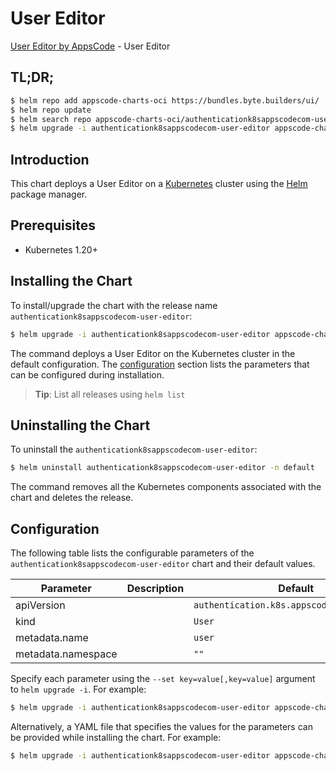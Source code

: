 # User Editor

[User Editor by AppsCode](https://appscode.com) - User Editor

## TL;DR;

```bash
$ helm repo add appscode-charts-oci https://bundles.byte.builders/ui/
$ helm repo update
$ helm search repo appscode-charts-oci/authenticationk8sappscodecom-user-editor --version=v0.6.0
$ helm upgrade -i authenticationk8sappscodecom-user-editor appscode-charts-oci/authenticationk8sappscodecom-user-editor -n default --create-namespace --version=v0.6.0
```

## Introduction

This chart deploys a User Editor on a [Kubernetes](http://kubernetes.io) cluster using the [Helm](https://helm.sh) package manager.

## Prerequisites

- Kubernetes 1.20+

## Installing the Chart

To install/upgrade the chart with the release name `authenticationk8sappscodecom-user-editor`:

```bash
$ helm upgrade -i authenticationk8sappscodecom-user-editor appscode-charts-oci/authenticationk8sappscodecom-user-editor -n default --create-namespace --version=v0.6.0
```

The command deploys a User Editor on the Kubernetes cluster in the default configuration. The [configuration](#configuration) section lists the parameters that can be configured during installation.

> **Tip**: List all releases using `helm list`

## Uninstalling the Chart

To uninstall the `authenticationk8sappscodecom-user-editor`:

```bash
$ helm uninstall authenticationk8sappscodecom-user-editor -n default
```

The command removes all the Kubernetes components associated with the chart and deletes the release.

## Configuration

The following table lists the configurable parameters of the `authenticationk8sappscodecom-user-editor` chart and their default values.

|     Parameter      | Description |                        Default                        |
|--------------------|-------------|-------------------------------------------------------|
| apiVersion         |             | <code>authentication.k8s.appscode.com/v1alpha1</code> |
| kind               |             | <code>User</code>                                     |
| metadata.name      |             | <code>user</code>                                     |
| metadata.namespace |             | <code>""</code>                                       |


Specify each parameter using the `--set key=value[,key=value]` argument to `helm upgrade -i`. For example:

```bash
$ helm upgrade -i authenticationk8sappscodecom-user-editor appscode-charts-oci/authenticationk8sappscodecom-user-editor -n default --create-namespace --version=v0.6.0 --set apiVersion=authentication.k8s.appscode.com/v1alpha1
```

Alternatively, a YAML file that specifies the values for the parameters can be provided while
installing the chart. For example:

```bash
$ helm upgrade -i authenticationk8sappscodecom-user-editor appscode-charts-oci/authenticationk8sappscodecom-user-editor -n default --create-namespace --version=v0.6.0 --values values.yaml
```
